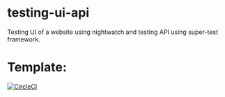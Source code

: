 # testing-ui-api
Testing UI of a website using nightwatch and testing API using super-test framework.

# Template:
[![CircleCI](https://circleci.com/gh/cci-8khhgk/testing-ui-api-3.svg?style=shield)](https://app.circleci.com/pipelines/circleci/9ZhHaXBjJJR2TqyHhqsq5n)
